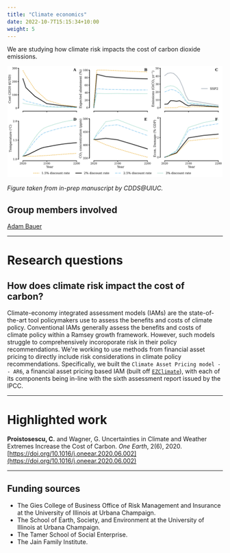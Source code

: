 ```yaml
---
title: "Climate economics"
date: 2022-10-7T15:15:34+10:00
weight: 5
---
```


We are studying how climate risk impacts the cost of carbon dioxide emissions.

![Optimal paths](/images/figures/11-14-2022-pref-runs.png)

_Figure taken from in-prep manuscript by CDDS@UIUC._

## Group members involved
[Adam Bauer](https://cdds-at-uiuc.github.io/team/adam-bauer/)

---
# Research questions

## How does climate risk impact the cost of carbon?

Climate-economy integrated assessment models (IAMs) are the state-of-the-art tool policymakers use to assess the benefits and costs of climate policy. Conventional IAMs generally assess the benefits and costs of climate policy within a Ramsey growth framework. However, such models struggle to comprehensively incoroporate risk in their policy recommendations. We're working to use methods from financial asset pricing to directly include risk considerations in climate policy recommendations. Specifically, we built the `Climate Asset Pricing model -- AR6`, a financial asset pricing based IAM (built off [`EZClimate`](https://doi.org/10.1073/pnas.1817444116)), with each of its components being in-line with the sixth assessment report issued by the IPCC.

---

# Highlighted work

**Proistosescu, C.** and Wagner, G. Uncertainties in Climate and Weather Extremes Increase the Cost of Carbon. _One Earth_, 2(6), 2020. [https://doi.org/10.1016/j.oneear.2020.06.002](https://doi.org/10.1016/j.oneear.2020.06.002)

---

## Funding sources
- The Gies College of Business Office of Risk Management and Insurance at the University of Illinois at Urbana Champaign.
- The School of Earth, Society, and Environment at the University of Illinois at Urbana Champaign.
- The Tamer School of Social Enterprise.
- The Jain Family Institute. 
